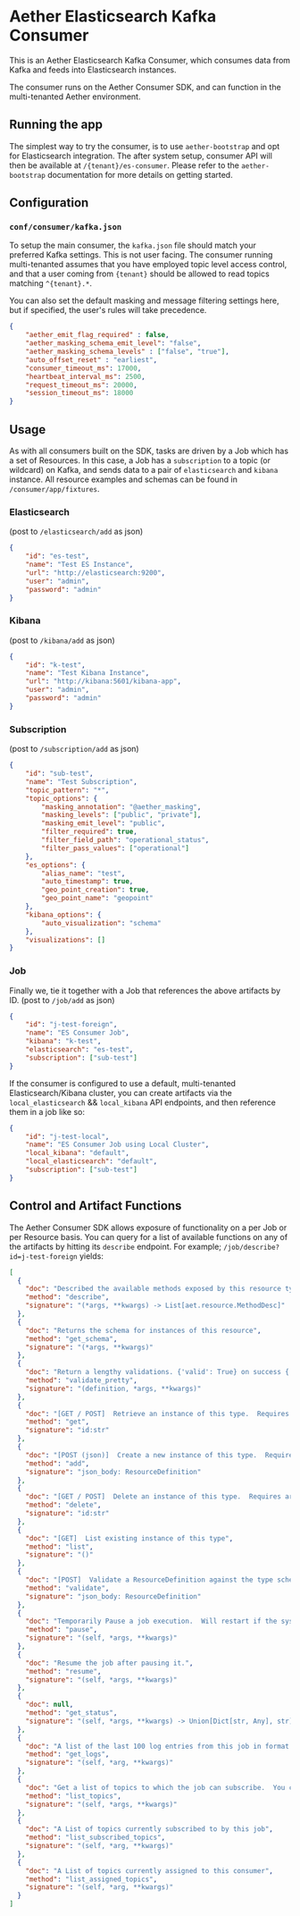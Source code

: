 # Aether Elasticsearch Kafka Consumer

This is an Aether Elasticsearch Kafka Consumer, which consumes datа from Kafka and feeds
into Elasticsearch instances.

The consumer runs on the Aether Consumer SDK, and can function in the multi-tenanted Aether environment.

## Running the app

The simplest way to try the consumer, is to use `aether-bootstrap` and opt for Elasticsearch integration. The after system setup, consumer API will then be available at `/{tenant}/es-consumer`. Please refer to the `aether-bootstrap` documentation for more details on getting started.

## Configuration

### `conf/consumer/kafka.json`

To setup the main consumer, the `kafka.json` file should match your preferred Kafka settings. This is not user facing. The consumer running multi-tenanted assumes that you have employed topic level access control, and that a user coming from `{tenant}` should be allowed to read topics matching `^{tenant}.*`.

You can also set the default masking and message filtering settings here, but if specified, the user's rules will take precedence.

```json
{
    "aether_emit_flag_required" : false,
    "aether_masking_schema_emit_level": "false",
    "aether_masking_schema_levels" : ["false", "true"],
    "auto_offset_reset" : "earliest",
    "consumer_timeout_ms": 17000,
    "heartbeat_interval_ms": 2500,
    "request_timeout_ms": 20000,
    "session_timeout_ms": 18000
}
```

## Usage

As with all consumers built on the SDK, tasks are driven by a Job which has a set of Resources. In this case, a Job has a `subscription` to a topic (or wildcard) on Kafka, and sends data to a pair of `elasticsearch` and `kibana` instance. All resource examples and schemas can be found in `/consumer/app/fixtures`.

### Elasticsearch

(post to `/elasticsearch/add` as json)

```json
{
    "id": "es-test",
    "name": "Test ES Instance",
    "url": "http://elasticsearch:9200",
    "user": "admin",
    "password": "admin"
}
```

### Kibana

(post to `/kibana/add` as json)

```json
{
    "id": "k-test",
    "name": "Test Kibana Instance",
    "url": "http://kibana:5601/kibana-app",
    "user": "admin",
    "password": "admin"
}
```

### Subscription

(post to `/subscription/add` as json)

```json
{
    "id": "sub-test",
    "name": "Test Subscription",
    "topic_pattern": "*",
    "topic_options": {
        "masking_annotation": "@aether_masking",
        "masking_levels": ["public", "private"],
        "masking_emit_level": "public",
        "filter_required": true,
        "filter_field_path": "operational_status",
        "filter_pass_values": ["operational"]
    },
    "es_options": {
        "alias_name": "test",
        "auto_timestamp": true,
        "geo_point_creation": true,
        "geo_point_name": "geopoint"
    },
    "kibana_options": {
        "auto_visualization": "schema"
    },
    "visualizations": []
}
```

### Job

Finally we, tie it together with a Job that references the above artifacts by ID.
(post to `/job/add` as json)

```json
{
    "id": "j-test-foreign",
    "name": "ES Consumer Job",
    "kibana": "k-test",
    "elasticsearch": "es-test",
    "subscription": ["sub-test"]
}
```

If the consumer is configured to use a default, multi-tenanted Elasticsearch/Kibana cluster, you can create artifacts via the `local_elasticsearch` && `local_kibana` API endpoints, and then reference them in a job like so:

```json
{
    "id": "j-test-local",
    "name": "ES Consumer Job using Local Cluster",
    "local_kibana": "default",
    "local_elasticsearch": "default",
    "subscription": ["sub-test"]
}
```

## Control and Artifact Functions

The Aether Consumer SDK allows exposure of functionality on a per Job or per Resource basis. You can query for a list of available functions on any of the artifacts by hitting its `describe` endpoint.
For example; `/job/describe?id=j-test-foreign` yields:

```json
[
  {
    "doc": "Described the available methods exposed by this resource type",
    "method": "describe",
    "signature": "(*args, **kwargs) -> List[aet.resource.MethodDesc]"
  },
  {
    "doc": "Returns the schema for instances of this resource",
    "method": "get_schema",
    "signature": "(*args, **kwargs)"
  },
  {
    "doc": "Return a lengthy validations. {'valid': True} on success {'valid': False, 'validation_errors': [errors...]} on failure",
    "method": "validate_pretty",
    "signature": "(definition, *args, **kwargs)"
  },
  {
    "doc": "[GET / POST]  Retrieve an instance of this type.  Requires argument {id}",
    "method": "get",
    "signature": "id:str"
  },
  {
    "doc": "[POST (json)]  Create a new instance of this type.  Requires the Resource Definition for the new instance as json body",
    "method": "add",
    "signature": "json_body: ResourceDefinition"
  },
  {
    "doc": "[GET / POST]  Delete an instance of this type.  Requires argument {id}",
    "method": "delete",
    "signature": "id:str"
  },
  {
    "doc": "[GET]  List existing instance of this type",
    "method": "list",
    "signature": "()"
  },
  {
    "doc": "[POST]  Validate a ResourceDefinition against the type schema.  Requires the Resource Definition for the new instance as json body",
    "method": "validate",
    "signature": "json_body: ResourceDefinition"
  },
  {
    "doc": "Temporarily Pause a job execution.  Will restart if the system resets. For a longer pause, remove the job via DELETE",
    "method": "pause",
    "signature": "(self, *args, **kwargs)"
  },
  {
    "doc": "Resume the job after pausing it.",
    "method": "resume",
    "signature": "(self, *args, **kwargs)"
  },
  {
    "doc": null,
    "method": "get_status",
    "signature": "(self, *args, **kwargs) -> Union[Dict[str, Any], str]"
  },
  {
    "doc": "A list of the last 100 log entries from this job in format:  [(timestamp, log_level, message), (timestamp, log_level, message),...  ]",
    "method": "get_logs",
    "signature": "(self, *arg, **kwargs)"
  },
  {
    "doc": "Get a list of topics to which the job can subscribe.  You can also use a wildcard at the end of names like: Name* which would capture both Name1 && Name2, etc",
    "method": "list_topics",
    "signature": "(self, *args, **kwargs)"
  },
  {
    "doc": "A List of topics currently subscribed to by this job",
    "method": "list_subscribed_topics",
    "signature": "(self, *arg, **kwargs)"
  },
  {
    "doc": "A List of topics currently assigned to this consumer",
    "method": "list_assigned_topics",
    "signature": "(self, *arg, **kwargs)"
  }
]
```
